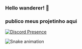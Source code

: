 ### Hello wanderer! 👋
### publico meus projetinho aqui
[![Discord Presence](https://lanyard.cnrad.dev/api/739999089563009037?hideStatus=true)](https://discord.com/users/388688451173875728)

![Snake animation](https://github.com/eduardokkkk/eduardokkkk/blob/output/github-contribution-grid-snake.svg)



<!--

Here are some ideas to get you started:

- 🔭 I’m currently working on ...
- 🌱 I’m currently learning ...
- 👯 I’m looking to collaborate on ...
- 🤔 I’m looking for help with ...
- 💬 Ask me about ...
- 📫 How to reach me: ...
- 😄 Pronouns: ...
- ⚡ Fun fact: ...
-->
